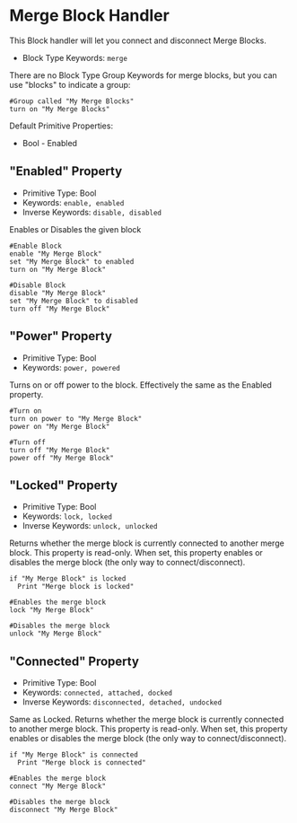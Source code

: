﻿# Merge Block Handler
This Block handler will let you connect and disconnect Merge Blocks.

* Block Type Keywords: ```merge```

There are no Block Type Group Keywords for merge blocks, but you can use "blocks" to indicate a group:
```
#Group called "My Merge Blocks"
turn on "My Merge Blocks"
```

Default Primitive Properties:
* Bool - Enabled

## "Enabled" Property
* Primitive Type: Bool
* Keywords: ```enable, enabled```
* Inverse Keywords: ```disable, disabled```

Enables or Disables the given block

```
#Enable Block
enable "My Merge Block"
set "My Merge Block" to enabled
turn on "My Merge Block"

#Disable Block
disable "My Merge Block"
set "My Merge Block" to disabled
turn off "My Merge Block"
```

## "Power" Property
* Primitive Type: Bool
* Keywords: ```power, powered```

Turns on or off power to the block.  Effectively the same as the Enabled property.

```
#Turn on
turn on power to "My Merge Block"
power on "My Merge Block"

#Turn off
turn off "My Merge Block"
power off "My Merge Block"
```

## "Locked" Property
* Primitive Type: Bool
* Keywords: ```lock, locked```
* Inverse Keywords: ```unlock, unlocked```

Returns whether the merge block is currently connected to another merge block. This property is read-only.  When set, this property enables or disables the merge block (the only way to connect/disconnect).

```
if "My Merge Block" is locked
  Print "Merge block is locked"

#Enables the merge block
lock "My Merge Block"

#Disables the merge block
unlock "My Merge Block"
```

## "Connected" Property
* Primitive Type: Bool
* Keywords: ```connected, attached, docked```
* Inverse Keywords: ```disconnected, detached, undocked```

Same as Locked.  Returns whether the merge block is currently connected to another merge block.  This property is read-only.  When set, this property enables or disables the merge block (the only way to connect/disconnect).

```
if "My Merge Block" is connected
  Print "Merge block is connected"

#Enables the merge block
connect "My Merge Block"

#Disables the merge block
disconnect "My Merge Block"
```
